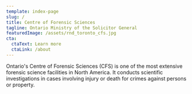 ```yaml
---
template: index-page
slug: /
title: Centre of Forensic Sciences
tagline: Ontario Ministry of the Solicitor General
featuredImage: /assets/rnd_toronto_cfs.jpg
cta:
  ctaText: Learn more
  ctaLink: /about
---
```

Ontario's Centre of Forensic Sciences (CFS) is one of the most extensive forensic science facilities in North America. It conducts scientific investigations in cases involving injury or death for crimes against persons or property.